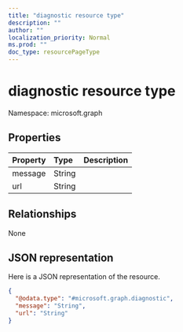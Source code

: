 ```yaml
---
title: "diagnostic resource type"
description: ""
author: ""
localization_priority: Normal
ms.prod: ""
doc_type: resourcePageType
---
```


# diagnostic resource type


Namespace: microsoft.graph



## Properties
|Property|Type|Description|
|:---|:---|:---|
|message|String||
|url|String||

## Relationships
None

## JSON representation
Here is a JSON representation of the resource.
<!-- {
  "blockType": "resource",
  "@odata.type": "microsoft.graph.diagnostic"
}
-->
``` json
{
  "@odata.type": "#microsoft.graph.diagnostic",
  "message": "String",
  "url": "String"
}
```

